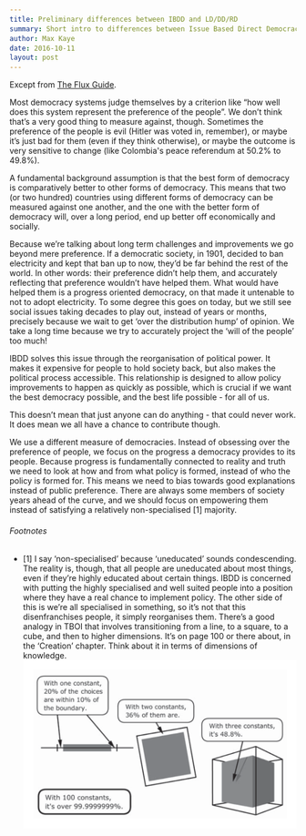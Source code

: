 ```yaml
---
title: Preliminary differences between IBDD and LD/DD/RD
summary: Short intro to differences between Issue Based Direct Democracy and Direct/Liquid/Representative Democracy
author: Max Kaye
date: 2016-10-11
layout: post
---
```


Except from [The Flux Guide](http://theflux.guide).

Most democracy systems judge themselves by a criterion like “how well does this system represent the preference of the people”. We don’t think that’s a very good thing to measure against, though. Sometimes the preference of the people is evil (Hitler was voted in, remember), or maybe it’s just bad for them (even if they think otherwise), or maybe the outcome is very sensitive to change (like Colombia's peace referendum at 50.2% to 49.8%).

A fundamental background assumption is that the best form of democracy is comparatively better to other forms of democracy. This means that two (or two hundred) countries using different forms of democracy can be measured against one another, and the one with the better form of democracy will, over a long period, end up better off economically and socially.

Because we’re talking about long term challenges and improvements we go beyond mere preference. If a democratic society, in 1901, decided to ban electricity and kept that ban up to now, they’d be far behind the rest of the world. In other words: their preference didn’t help them, and accurately reflecting that preference wouldn’t have helped them. What would have helped them is a progress oriented democracy, on that made it untenable to not to adopt electricity. To some degree this goes on today, but we still see social issues taking decades to play out, instead of years or months, precisely because we wait to get ‘over the distribution hump’ of opinion. We take a long time because we try to accurately project the ‘will of the people’ too much!

IBDD solves this issue through the reorganisation of political power. It makes it expensive for people to hold society back, but also makes the political process accessible. This relationship is designed to allow policy improvements to happen as quickly as possible, which is crucial if we want the best democracy possible, and the best life possible - for all of us.

This doesn’t mean that just anyone can do anything - that could never work. It does mean we all have a chance to contribute though.

We use a different measure of democracies. Instead of obsessing over the preference of people, we focus on the progress a democracy provides to its people. Because progress is fundamentally connected to reality and truth we need to look at how and from what policy is formed, instead of who the policy is formed for. This means we need to bias towards good explanations instead of public preference. There are always some members of society years ahead of the curve, and we should focus on empowering them instead of satisfying a relatively non-specialised [1] majority.

###### Footnotes

* [1] I say ‘non-specialised’ because ‘uneducated’ sounds condescending. The reality is, though, that all people are uneducated about most things, even if they’re highly educated about certain things. IBDD is concerned with putting the highly specialised and well suited people into a position where they have a real chance to implement policy. The other side of this is we’re all specialised in something, so it’s not that this disenfranchises people, it simply reorganises them. There’s a good analogy in TBOI that involves transitioning from a line, to a square, to a cube, and then to higher dimensions. It’s on page 100 or there about, in the ‘Creation’ chapter. Think about it in terms of dimensions of knowledge. ![visual analogy of specialization from TBOI](/img/tboi-cube-80-percent.png)

